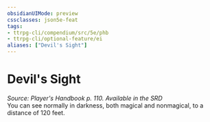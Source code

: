 ```yaml
---
obsidianUIMode: preview
cssclasses: json5e-feat
tags:
- ttrpg-cli/compendium/src/5e/phb
- ttrpg-cli/optional-feature/ei
aliases: ["Devil's Sight"]
---
```

# Devil's Sight
*Source: Player's Handbook p. 110. Available in the <span title='Systems Reference Document (5.1)'>SRD</span>*  
You can see normally in darkness, both magical and nonmagical, to a distance of 120 feet.